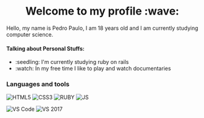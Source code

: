 <h1 align="center">Welcome to my profile :wave:</h1>
<p>Hello, my name is Pedro Paulo, I am 18 years old and I am currently studying computer science.</p>

<h4>Talking about Personal Stuffs:</h4>
<ul>
  <li>:seedling: I'm currently studying ruby on rails</li>
  <li>:watch: In my free time I like to play and watch documentaries</li>
</ul>

<h3>Languages and tools</h3>

![HTML5](http://img.shields.io/badge/-HTML5-E34F26?style=flat-square&logo=HTML5&logoColor=ffffff)
![CSS3](http://img.shields.io/badge/-CSS-1572B6?style=flat-square&logo=CSS3&logoColor=ffffff)
![RUBY](http://img.shields.io/badge/-RUBY-CC342D?style=flat-square&logo=Ruby&logoColor=ffffff)
![JS](http://img.shields.io/badge/-JavaScript-F7DF1E?style=flat-square&logo=JavaScript&logoColor=000000)

![VS Code](http://img.shields.io/badge/-VS%20Code-007ACC?style=flat-square&logo=Visual-Studio-Code&logoColor=ffffff)
![VS 2017](http://img.shields.io/badge/-VS%202017-5C2D91?style=flat-square&logo=Visual-Studio&logoColor=ffffff)

